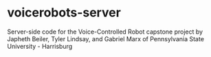 # voicerobots-server
Server-side code for the Voice-Controlled Robot capstone project by Japheth Beiler, Tyler Lindsay, and Gabriel Marx of Pennsylvania State University - Harrisburg
